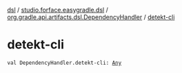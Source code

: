 [dsl](../../index.md) / [studio.forface.easygradle.dsl](../index.md) / [org.gradle.api.artifacts.dsl.DependencyHandler](index.md) / [detekt-cli](./detekt-cli.md)

# detekt-cli

`val DependencyHandler.detekt-cli: `[`Any`](https://kotlinlang.org/api/latest/jvm/stdlib/kotlin/-any/index.html)